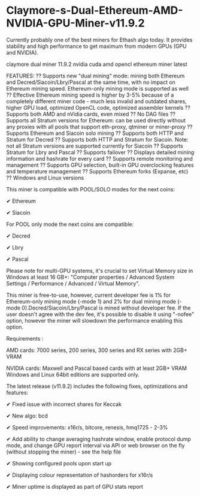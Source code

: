 # Claymore-s-Dual-Ethereum-AMD-NVIDIA-GPU-Miner-v11.9.2

Currently probably one of the best miners for Ethash algo today. It provides stability and high performance to get maximum from modern GPUs (GPU and NVIDIA).

claymore dual miner 11.9.2 nvidia cuda amd opencl ethereum miner latest

FEATURES:
?? Supports new "dual mining" mode: mining both Ethereum and Decred/Siacoin/Lbry/Pascal at the same time, with no impact on Ethereum mining speed. Ethereum-only mining mode is supported as well
?? Effective Ethereum mining speed is higher by 3-5% because of a completely different miner code - much less invalid and outdated shares, higher GPU load, optimized OpenCL code, optimized assembler kernels
?? Supports both AMD and nVidia cards, even mixed
?? No DAG files
?? Supports all Stratum versions for Ethereum: can be used directly without any proxies with all pools that support eth-proxy, qtminer or miner-proxy
?? Supports Ethereum and Siacoin solo mining
?? Supports both HTTP and Stratum for Decred
?? Supports both HTTP and Stratum for Siacoin. Note: not all Stratum versions are supported currently for Siacoin
?? Supports Stratum for Lbry and Pascal
?? Supports failover
?? Displays detailed mining information and hashrate for every card
?? Supports remote monitoring and management
?? Supports GPU selection, built-in GPU overclocking features and temperature management
?? Supports Ethereum forks (Expanse, etc)
?? Windows and Linux versions

This miner is compatible with POOL/SOLO modes for the next coins:

✔︎ Ethereum

✔︎ Siacoin

For POOL only mode the next coins are compatible:

✔︎ Decred

✔︎ Lbry

✔︎ Pascal

Please note for multi-GPU systems, it's crucial to set Virtual Memory size in Windows at least 16 GB+:
"Computer properties / Advanced System Settings / Performance / Advanced / Virtual Memory".

This miner is free-to-use, however, current developer fee is 1% for Ethereum-only mining mode (-mode 1) and 2% for dual mining mode (-mode 0).Decred/Siacoin/Lbry/Pascal is mined without developer fee.
If the user doesn't agree with the dev fee, it's possible to disable it using "-nofee" option, however the miner will slowdown the performance enabling this option.

Requirements :

AMD cards: 7000 series, 200 series, 300 series and RX series with 2GB+ VRAM

NVIDIA cards: Maxwell and Pascal based cards with at least 2GB+ VRAM
Windows and Linux 64bit editions are supported only.

 

The latest release (v11.9.2) includes the following fixes, optimizations and features:

✔︎ Fixed issue with incorrect shares for Keccak

✔︎ New algo: bcd

✔︎ Speed improvements: x16r/s, bitcore, renesis, hmq1725 - 2-3%

✔︎ Add ability to change averaging hashrate window, enable protocol dump mode, and change GPU report interval via API or web browser on the fly (without stopping the miner) - see the help file

✔︎ Showing configured pools upon start up

✔︎ Displaying colour representation of hashorders for x16r/s

✔︎ Miner uptime is displayed as part of GPU stats report
